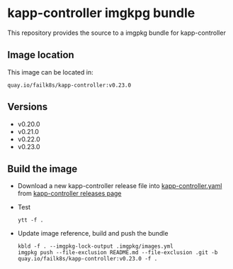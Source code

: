 # kapp-controller imgkpg bundle
This repository provides the source to a imgpkg bundle for kapp-controller

## Image location
This image can be located in:

```
quay.io/failk8s/kapp-controller:v0.23.0
```

## Versions

- v0.20.0
- v0.21.0
- v0.22.0
- v0.23.0


## Build the image

- Download a new kapp-controller release file into [kapp-controller.yaml](./base-files/kapp-controller.yaml) from [kapp-controller releases page](https://github.com/vmware-tanzu/carvel-kapp-controller/releases)

- Test
  ```
  ytt -f .
  ```
- Update image reference, build and push the bundle
  ```
  kbld -f . --imgpkg-lock-output .imgpkg/images.yml
  imgpkg push --file-exclusion README.md --file-exclusion .git -b quay.io/failk8s/kapp-controller:v0.23.0 -f .
  ```

